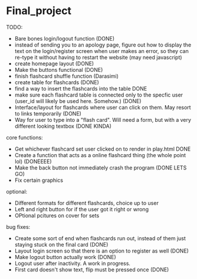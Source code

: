 # Final_project



TODO:

- Bare bones login/logout function (DONE)
- instead of sending you to an apology page, figure out how to display the text on the login/register screen when user makes an error, so they can re-type it without having to restart the website (may need javascript) 
- create homepage layout (DONE)
- Make the buttons functional (DONE)
- finish flashcard shuffle function (Darasimi)
- create table for flashcards (DONE)
- find a way to insert the flashcards into the table DONE
- make sure each flashcard table is connected only to the specfic user (user_id will likely be used here. Somehow.) (DONE)
- Interface/layout for flashcards where user can click on them. May resort to links temporarily (DONE)
- Way for user to type into a "flash card". Will need a form, but with a very different looking textbox (DONE KINDA)

core functions:

- Get whichever flashcard set user clicked on to render in play.html DONE
- Create a function that acts as a online flashcard thing (the whole point lol) (DONEEEE)
- Make the back button not immediately crash the program  (DONE LETS GO)
- Fix certain graphics 

optional:

- Different formats for different flashcards, choice up to user 
- Left and right button for if the user got it right or wrong
- OPtional pcitures on cover for sets 

bug fixes:

- Create some sort of end when flashcards run out, instead of them just staying stuck on the final card (DONE)
- Layout login screen so that there is an option to register as well (DONE)
- Make logout button actually work (DONE)
- Logout user after inactivity. A work in progress.
- First card doesn't show text, flip must be pressed once (DONE)
